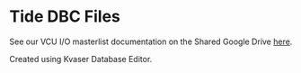# Tide DBC Files
See our VCU I/O masterlist documentation on the Shared Google Drive [here](https://docs.google.com/spreadsheets/d/1l9ZZ65pS-U9dvQTbAR1eJ-93yGe8JyaLVBbAq_j7IOM/edit#gid=1449336588).

Created using Kvaser Database Editor.

